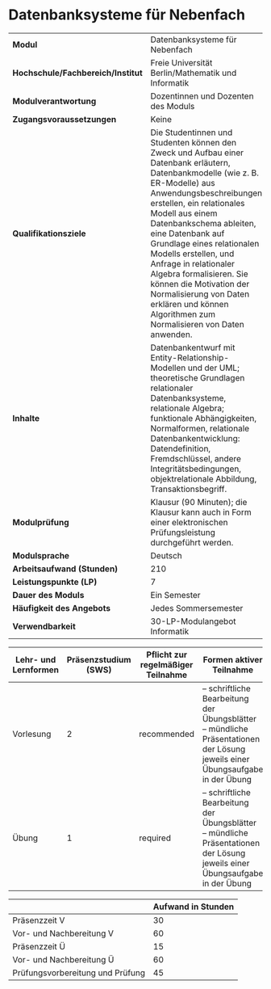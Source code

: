 # Datenbanksysteme für Nebenfach
|                                    |   |
|------------------------------------|---|
|**Modul**                           | Datenbanksysteme für Nebenfach |
|**Hochschule/Fachbereich/Institut** | Freie Universität Berlin/Mathematik und Informatik |
|**Modulverantwortung**              | Dozentinnen und Dozenten des Moduls |
|**Zugangsvoraussetzungen**          | Keine |
|**Qualifikationsziele**             | Die Studentinnen und Studenten können den Zweck und Aufbau einer Datenbank erläutern, Datenbankmodelle (wie z. B. ER-Modelle) aus Anwendungsbeschreibungen erstellen, ein relationales Modell aus einem Datenbankschema ableiten, eine Datenbank auf Grundlage eines relationalen Modells erstellen, und Anfrage in relationaler Algebra formalisieren. Sie können die Motivation der Normalisierung von Daten erklären und können Algorithmen zum Normalisieren von Daten anwenden. |
|**Inhalte**                         | Datenbankentwurf mit Entity-Relationship-Modellen und der UML; theoretische Grundlagen relationaler Datenbanksysteme, relationale Algebra; funktionale Abhängigkeiten, Normalformen, relationale Datenbankentwicklung: Datendefinition, Fremdschlüssel, andere Integritätsbedingungen, objektrelationale Abbildung, Transaktionsbegriff. |
|**Modulprüfung**                    | Klausur (90 Minuten); die Klausur kann auch in Form einer elektronischen Prüfungsleistung durchgeführt werden. |
|**Modulsprache**                    | Deutsch |
|**Arbeitsaufwand (Stunden)**        | 210 |
|**Leistungspunkte (LP)**            | 7 |
|**Dauer des Moduls**                | Ein Semester |
|**Häufigkeit des Angebots**         | Jedes Sommersemester |
|**Verwendbarkeit**                  | 30-LP-Modulangebot Informatik |

| Lehr- und Lernformen | Präsenzstudium <br> (SWS) | Pflicht zur regelmäßiger Teilnahme | Formen aktiver Teilnahme |
| ---------------------|---------------------------|------------------------------------|------------------------- |
| Vorlesung            | 2                         | recommended                        | – schriftliche Bearbeitung der Übungsblätter<br>– mündliche Präsentationen der Lösung jeweils einer Übungsaufgabe in der Übung |
| Übung                | 1                         | required                           | – schriftliche Bearbeitung der Übungsblätter<br>– mündliche Präsentationen der Lösung jeweils einer Übungsaufgabe in der Übung |

|   | Aufwand in Stunden |
| - |--------------------|
| Präsenzzeit V                            | 30    |
| Vor- und Nachbereitung V                 | 60    |
| Präsenzzeit Ü                            | 15    |
| Vor- und Nachbereitung Ü                 | 60    |
| Prüfungsvorbereitung und Prüfung         | 45    |
